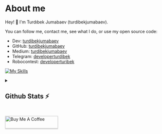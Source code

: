 # About me
Hey! 👋 I'm Turdıbek Jumabaev (turdibekjumabaev).

You can follow me, contact me, see what I do, or use my open source code:

- Dev:          [turdibekjumabaev](https://dev.to/turdibekjumabaev)
- GitHub:       [turdibekjumabaev](https://github.com/turdibekjumabaev)
- Medium:       [turdibekjumabaev](https://medium.com/@turdibekjumabaev)
- Telegram:     [developerturdibek](https://t.me/developerturdibek)
- Robocontest:   [developerturibek](https://robocontest.uz/profile/developerturdibek)

[![My Skills](https://skillicons.dev/icons?i=cpp,python,js,linux,git,github,vscode)](https://skillicons.dev)

<details>
  <summary><b><h2>Github Stats ⚡ <h2></b></summary>
  <div align="left">
    <img src="https://github-readme-streak-stats.herokuapp.com/?user=turdibekjumabaev&theme=ayu-mirage&hide_border=true" />
  </div>
  <a href="https://github.com/turdibekjumabaev">
    <p align="left">
      <img src="https://github-profile-summary-cards.vercel.app/api/cards/profile-details?username=turdibekjumabaev&theme=github_dark">
      <img align="left" src="https://github-profile-summary-cards.vercel.app/api/cards/stats?username=turdibekjumabaev&theme=github_dark">
      <img align="left" src="https://github-profile-summary-cards.vercel.app/api/cards/productive-time?username=turdibekjumabaev&theme=github_dark&utcOffset=5"><br>
    </p>
  </a> 
</details>


<a href="https://payme.uz/@developerturdibek" target="_blank"><img src="https://www.buymeacoffee.com/assets/img/custom_images/orange_img.png" alt="Buy Me A Coffee" style="height: 41px !important;width: 174px !important;box-shadow: 0px 3px 2px 0px rgba(190, 190, 190, 0.5) !important;-webkit-box-shadow: 0px 3px 2px 0px rgba(190, 190, 190, 0.5) !important;" ></a>
